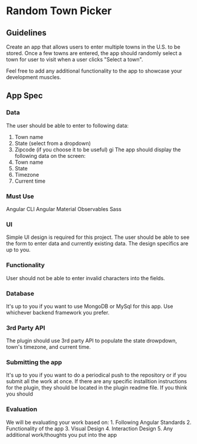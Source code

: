 Random Town Picker
=============

## Guidelines

Create an app that allows users to enter multiple towns in the U.S. to be stored. Once a few towns are entered, the app should randomly select a town for user to visit when a user clicks "Select a town".

Feel free to add any additional functionality to the app to showcase your development muscles.

## App Spec

### Data ###
The user should be able to enter to following data:
1. Town name
2. State (select from a dropdown)
3. Zipcode (if you choose it to be useful)
gi
The app should display the following data on the screen:
1. Town name
2. State
3. Timezone
4. Current time

### Must Use ###
Angular CLI
Angular Material
Observables
Sass

### UI ###
Simple UI design is required for this project. The user should be able to see the form to enter data and currently existing data. The design specifics are up to you.

### Functionality ###
User should not be able to enter invalid characters into the fields.

### Database ###
It's up to you if you want to use MongoDB or MySql for this app. Use whichever backend framework you prefer.

### 3rd Party API ###
The plugin should use 3rd party API to populate the state drowpdown, town's timezone, and current time. 

### Submitting the app ###
It's up to you if you want to do a periodical push to the repository or if you submit all the work at once. If there are any specific installtion instructions for the plugin, they should be located in the plugin readme file. If you think you should

### Evaluation ###
We will be evaluating your work based on:
    1. Following Angular Standards
    2. Functionality of the app
    3. Visual Design
    4. Interaction Design
    5. Any additional work/thoughts you put into the app
